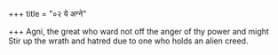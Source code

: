 +++
title = "०२ ये अग्ने"

+++
Agni, the great who ward not off the anger of thy power and might  
     Stir up the wrath and hatred due to one who holds an alien creed.